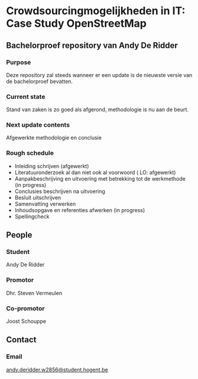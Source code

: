 # Crowdsourcingmogelijkheden in IT: Case Study OpenStreetMap

## Bachelorproef repository van Andy De Ridder

### Purpose
Deze repository zal steeds wanneer er een update is de nieuwste versie van de bachelorproef bevatten.

### Current state
Stand van zaken is zo goed als afgerond, methodologie is nu aan de beurt.

### Next update contents
Afgewerkte methodologie en conclusie

### Rough schedule
* Inleiding schrijven (afgewerkt)
* Literatuuronderzoek al dan niet ook al voorwoord ( LO: afgewerkt)
* Aanpakbeschrijving en uitvoering met betrekking tot de werkmethode (in progress)
* Conclusies beschrijven na uitvoering 
* Besluit uitschrijven
* Samenvatting verwerken
* Inhoudsopgave en referenties afwerken (in progress)
* Spellingcheck 

## People

### Student
Andy De Ridder

### Promotor
Dhr. Steven Vermeulen

### Co-promotor
Joost Schouppe

## Contact
### Email
andy.deridder.w2856@student.hogent.be
